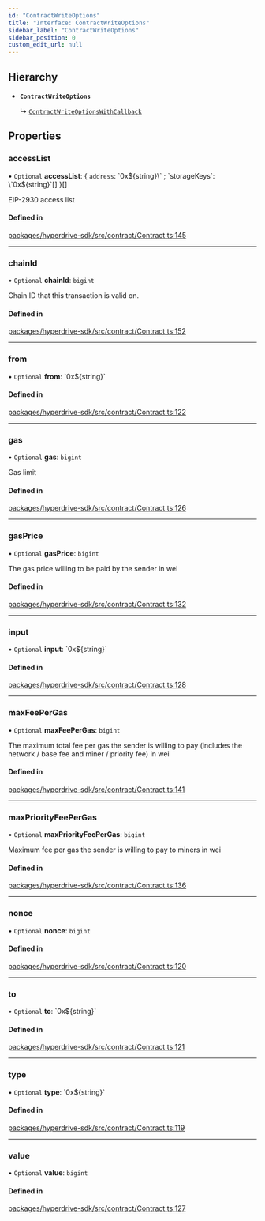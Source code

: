 ```yaml
---
id: "ContractWriteOptions"
title: "Interface: ContractWriteOptions"
sidebar_label: "ContractWriteOptions"
sidebar_position: 0
custom_edit_url: null
---
```


## Hierarchy

- **`ContractWriteOptions`**

  ↳ [`ContractWriteOptionsWithCallback`](ContractWriteOptionsWithCallback.md)

## Properties

### accessList

• `Optional` **accessList**: { `address`: \`0x${string}\` ; `storageKeys`: \`0x${string}\`[]  }[]

EIP-2930 access list

#### Defined in

[packages/hyperdrive-sdk/src/contract/Contract.ts:145](https://github.com/delvtech/hyperdrive-monorepo/blob/de09d2d/packages/hyperdrive-sdk/src/contract/Contract.ts#L145)

___

### chainId

• `Optional` **chainId**: `bigint`

Chain ID that this transaction is valid on.

#### Defined in

[packages/hyperdrive-sdk/src/contract/Contract.ts:152](https://github.com/delvtech/hyperdrive-monorepo/blob/de09d2d/packages/hyperdrive-sdk/src/contract/Contract.ts#L152)

___

### from

• `Optional` **from**: \`0x${string}\`

#### Defined in

[packages/hyperdrive-sdk/src/contract/Contract.ts:122](https://github.com/delvtech/hyperdrive-monorepo/blob/de09d2d/packages/hyperdrive-sdk/src/contract/Contract.ts#L122)

___

### gas

• `Optional` **gas**: `bigint`

Gas limit

#### Defined in

[packages/hyperdrive-sdk/src/contract/Contract.ts:126](https://github.com/delvtech/hyperdrive-monorepo/blob/de09d2d/packages/hyperdrive-sdk/src/contract/Contract.ts#L126)

___

### gasPrice

• `Optional` **gasPrice**: `bigint`

The gas price willing to be paid by the sender in wei

#### Defined in

[packages/hyperdrive-sdk/src/contract/Contract.ts:132](https://github.com/delvtech/hyperdrive-monorepo/blob/de09d2d/packages/hyperdrive-sdk/src/contract/Contract.ts#L132)

___

### input

• `Optional` **input**: \`0x${string}\`

#### Defined in

[packages/hyperdrive-sdk/src/contract/Contract.ts:128](https://github.com/delvtech/hyperdrive-monorepo/blob/de09d2d/packages/hyperdrive-sdk/src/contract/Contract.ts#L128)

___

### maxFeePerGas

• `Optional` **maxFeePerGas**: `bigint`

The maximum total fee per gas the sender is willing to pay (includes the
network / base fee and miner / priority fee) in wei

#### Defined in

[packages/hyperdrive-sdk/src/contract/Contract.ts:141](https://github.com/delvtech/hyperdrive-monorepo/blob/de09d2d/packages/hyperdrive-sdk/src/contract/Contract.ts#L141)

___

### maxPriorityFeePerGas

• `Optional` **maxPriorityFeePerGas**: `bigint`

Maximum fee per gas the sender is willing to pay to miners in wei

#### Defined in

[packages/hyperdrive-sdk/src/contract/Contract.ts:136](https://github.com/delvtech/hyperdrive-monorepo/blob/de09d2d/packages/hyperdrive-sdk/src/contract/Contract.ts#L136)

___

### nonce

• `Optional` **nonce**: `bigint`

#### Defined in

[packages/hyperdrive-sdk/src/contract/Contract.ts:120](https://github.com/delvtech/hyperdrive-monorepo/blob/de09d2d/packages/hyperdrive-sdk/src/contract/Contract.ts#L120)

___

### to

• `Optional` **to**: \`0x${string}\`

#### Defined in

[packages/hyperdrive-sdk/src/contract/Contract.ts:121](https://github.com/delvtech/hyperdrive-monorepo/blob/de09d2d/packages/hyperdrive-sdk/src/contract/Contract.ts#L121)

___

### type

• `Optional` **type**: \`0x${string}\`

#### Defined in

[packages/hyperdrive-sdk/src/contract/Contract.ts:119](https://github.com/delvtech/hyperdrive-monorepo/blob/de09d2d/packages/hyperdrive-sdk/src/contract/Contract.ts#L119)

___

### value

• `Optional` **value**: `bigint`

#### Defined in

[packages/hyperdrive-sdk/src/contract/Contract.ts:127](https://github.com/delvtech/hyperdrive-monorepo/blob/de09d2d/packages/hyperdrive-sdk/src/contract/Contract.ts#L127)
